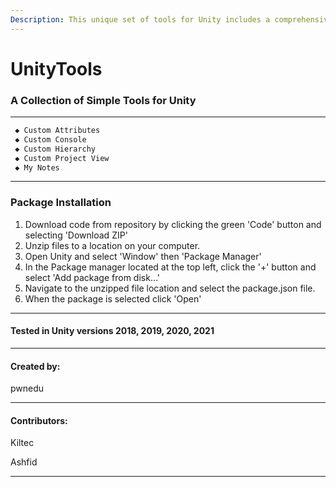 ```yaml
---
Description: This unique set of tools for Unity includes a comprehensive list of customisation options for hierarchy, project, console and inspector windows. You can also keep track of your progress with a handy note taking window.
---
```


# UnityTools #

### A Collection of Simple Tools for Unity ###

---

```txt
 ◆ Custom Attributes
 ◆ Custom Console
 ◆ Custom Hierarchy
 ◆ Custom Project View
 ◆ My Notes
```

---

### Package Installation ###

1. Download code from repository by clicking the green 'Code' button and selecting 'Download ZIP' 
2. Unzip files to a location on your computer.
3. Open Unity and select 'Window' then 'Package Manager'
4. In the Package manager located at the top left, click the '+' button and select 'Add package from disk...'
5. Navigate to the unzipped file location and select the package.json file.
6. When the package is selected click 'Open'

---

#### Tested in Unity versions 2018, 2019, 2020, 2021 #### 

---

#### Created by: #### 

pwnedu

---

#### Contributors: #### 

Kiltec

Ashfid

---
